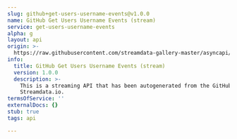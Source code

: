 ```yaml
---
slug: github+get-users-username-events@v1.0.0
name: GitHub Get Users Username Events (stream)
service: get-users-username-events
alpha: g
layout: api
origin: >-
  https://raw.githubusercontent.com/streamdata-gallery-master/asyncapi/master/_listings/github/github-get-users-username-events-stream-async.md
info:
  title: GitHub Get Users Username Events (stream)
  version: 1.0.0
  description: >-
    This is a streaming API that has been autogenerated from the GitHub using
    Streamdata.io.
termsOfService: ''
externalDocs: {}
stub: true
tags: api

---
```


